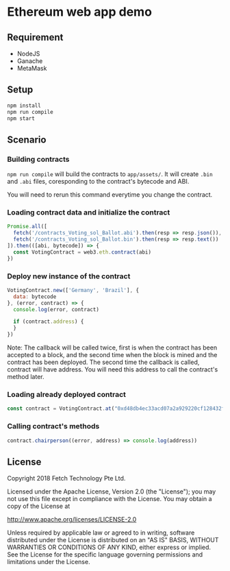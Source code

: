 # Ethereum web app demo

## Requirement

- NodeJS
- Ganache
- MetaMask

## Setup

```sh
npm install
npm run compile
npm start
```

## Scenario

### Building contracts

`npm run compile` will build the contracts to `app/assets/`. It will create
`.bin` and `.abi` files, coresponding to the contract's bytecode and ABI.

You will need to rerun this command everytime you change the contract.

### Loading contract data and initialize the contract

```js
Promise.all([
  fetch('/contracts_Voting_sol_Ballot.abi').then(resp => resp.json()),
  fetch('/contracts_Voting_sol_Ballot.bin').then(resp => resp.text())
]).then(([abi, bytecode]) => {
  const VotingContract = web3.eth.contract(abi)
})
```

### Deploy new instance of the contract

```js
VotingContract.new(['Germany', 'Brazil'], {
  data: bytecode
}, (error, contract) => {
  console.log(error, contract)

  if (contract.address) {
  }
})
```

Note: The callback will be called twice, first is when the contract has been
accepted to a block, and the second time when the block is mined and the
contract has been deployed. The second time the callback is called, contract
will have address. You will need this address to call the contract's method
later.

### Loading already deployed contract

```js
const contract = VotingContract.at("0xd48db4ec33acd07a2a929220cf128432f9c6fe08")
```

### Calling contract's methods

```js
contract.chairperson((error, address) => console.log(address))
```

## License

Copyright 2018 Fetch Technology Pte Ltd.

Licensed under the Apache License, Version 2.0 (the "License"); you may not use
this file except in compliance with the License. You may obtain a copy of the
License at

http://www.apache.org/licenses/LICENSE-2.0

Unless required by applicable law or agreed to in writing, software distributed
under the License is distributed on an "AS IS" BASIS, WITHOUT WARRANTIES OR
CONDITIONS OF ANY KIND, either express or implied. See the License for the
specific language governing permissions and limitations under the License.
